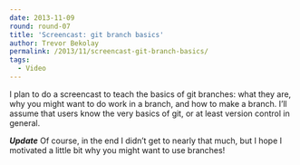 ```yaml
---
date: 2013-11-09
round: round-07
title: 'Screencast: git branch basics'
author: Trevor Bekolay
permalink: /2013/11/screencast-git-branch-basics/
tags:
  - Video
---
```

I plan to do a screencast to teach the basics of git branches: what they are, why you might want to do work in a branch, and how to make a branch. I&#8217;ll assume that users know the very basics of git, or at least version control in general.

***Update*** Of course, in the end I didn&#8217;t get to nearly that much, but I hope I motivated a little bit why you might want to use branches!
